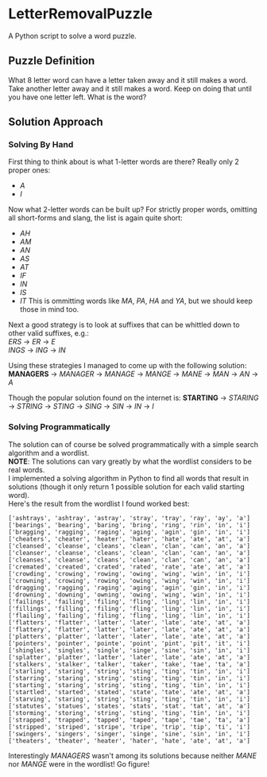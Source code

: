 # LetterRemovalPuzzle
A Python script to solve a word puzzle.

## Puzzle Definition
What 8 letter word can have a letter taken away and it still makes a word. 
Take another letter away and it still makes a word. 
Keep on doing that until you have one letter left. 
What is the word?

## Solution Approach
### Solving By Hand
First thing to think about is what 1-letter words are there? Really only 2 proper ones:  
- *A*
- *I*

Now what 2-letter words can be built up? For strictly proper words, omitting all short-forms and slang, the list is again quite short:  
- *AH*
- *AM*
- *AN*
- *AS*
- *AT*
- *IF*
- *IN*
- *IS*
- *IT*
This is ommitting words like *MA*, *PA*, *HA* and *YA*, but we should keep those in mind too.

Next a good strategy is to look at suffixes that can be whittled down to other valid suffixes, e.g.:  
*ERS* -> *ER* -> *E*  
*INGS* -> *ING* -> *IN*  

Using these strategies I managed to come up with the following solution:
**MANAGERS** -> *MANAGER* -> *MANAGE* -> *MANGE* -> *MANE* -> *MAN* -> *AN* -> *A*

Though the popular solution found on the internet is:
**STARTING** -> *STARING* -> *STRING* -> *STING* -> *SING* -> *SIN* -> *IN* -> *I*

### Solving Programmatically
The solution can of course be solved programmatically with a simple search algorithm and a wordlist.  
**NOTE**: The solutions can vary greatly by what the wordlist considers to be real words.  
I implemented a solving algorithm in Python to find all words that result in solutions (though it only return 1 possible solution for each valid starting word).  
Here's the result from the wordlist I found worked best:
```
['ashtrays', 'ashtray', 'astray', 'stray', 'tray', 'ray', 'ay', 'a']
['bearings', 'bearing', 'baring', 'bring', 'ring', 'rin', 'in', 'i']
['bragging', 'ragging', 'raging', 'aging', 'agin', 'gin', 'in', 'i']
['cheaters', 'cheater', 'heater', 'hater', 'hate', 'ate', 'at', 'a']
['cleansed', 'cleanse', 'cleans', 'clean', 'clan', 'can', 'an', 'a']
['cleanser', 'cleanse', 'cleans', 'clean', 'clan', 'can', 'an', 'a']
['cleanses', 'cleanse', 'cleans', 'clean', 'clan', 'can', 'an', 'a']
['cremated', 'created', 'crated', 'rated', 'rate', 'ate', 'at', 'a']
['crowding', 'crowing', 'rowing', 'owing', 'wing', 'win', 'in', 'i']
['crowning', 'crowing', 'rowing', 'owing', 'wing', 'win', 'in', 'i']
['dragging', 'ragging', 'raging', 'aging', 'agin', 'gin', 'in', 'i']
['drowning', 'downing', 'owning', 'owing', 'wing', 'win', 'in', 'i']
['failings', 'failing', 'filing', 'fling', 'ling', 'lin', 'in', 'i']
['fillings', 'filling', 'filing', 'fling', 'ling', 'lin', 'in', 'i']
['flailing', 'failing', 'filing', 'fling', 'ling', 'lin', 'in', 'i']
['flatters', 'flatter', 'latter', 'later', 'late', 'ate', 'at', 'a']
['flattery', 'flatter', 'latter', 'later', 'late', 'ate', 'at', 'a']
['platters', 'platter', 'latter', 'later', 'late', 'ate', 'at', 'a']
['pointers', 'pointer', 'pointe', 'point', 'pint', 'pit', 'it', 'i']
['shingles', 'singles', 'single', 'singe', 'sine', 'sin', 'in', 'i']
['splatter', 'platter', 'latter', 'later', 'late', 'ate', 'at', 'a']
['stalkers', 'stalker', 'talker', 'taker', 'take', 'tae', 'ta', 'a']
['starling', 'staring', 'string', 'sting', 'ting', 'tin', 'in', 'i']
['starring', 'staring', 'string', 'sting', 'ting', 'tin', 'in', 'i']
['starting', 'staring', 'string', 'sting', 'ting', 'tin', 'in', 'i']
['startled', 'started', 'stated', 'state', 'tate', 'ate', 'at', 'a']
['starving', 'staring', 'string', 'sting', 'ting', 'tin', 'in', 'i']
['statutes', 'statues', 'states', 'stats', 'stat', 'tat', 'at', 'a']
['storming', 'storing', 'string', 'sting', 'ting', 'tin', 'in', 'i']
['strapped', 'trapped', 'tapped', 'taped', 'tape', 'tae', 'ta', 'a']
['stripped', 'striped', 'stripe', 'tripe', 'trip', 'tip', 'ti', 'i']
['swingers', 'singers', 'singer', 'singe', 'sine', 'sin', 'in', 'i']
['theaters', 'theater', 'heater', 'hater', 'hate', 'ate', 'at', 'a']
```
Interestingly *MANAGERS* wasn't among its solutions because neither *MANE* nor *MANGE* were in the wordlist! Go figure!
